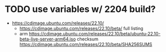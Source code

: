 # TODO use variables w/ 2204 build?

- https://cdimage.ubuntu.com/releases/22.10/
  - https://cdimage.ubuntu.com/releases/22.10/beta/ full listing
  - arm https://cdimage.ubuntu.com/releases/22.10/beta/ubuntu-22.10-beta-live-server-arm64.iso
    checksum https://cdimage.ubuntu.com/releases/22.10/beta/SHA256SUMS